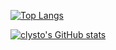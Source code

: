[![Top Langs](https://github-readme-stats.vercel.app/api/top-langs/?username=clysto&layout=compact)](https://github.com/clysto)

[![clysto's GitHub stats](https://github-readme-stats.vercel.app/api?username=clysto)](https://github.com/clysto)
